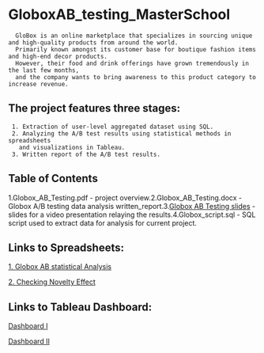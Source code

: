 # GloboxAB_testing_MasterSchool

      GloBox is an online marketplace that specializes in sourcing unique and high-quality products from around the world.
      Primarily known amongst its customer base for boutique fashion items and high-end decor products.
      However, their food and drink offerings have grown tremendously in the last few months, 
      and the company wants to bring awareness to this product category to increase revenue.
      
## The project features three stages:   

     1. Extraction of user-level aggregated dataset using SQL. 
     2. Analyzing the A/B test results using statistical methods in spreadsheets
       and visualizations in Tableau. 
     3. Written report of the A/B test results.

## Table of Contents

  1.Globox_AB_Testing.pdf - project overview.2.Globox_AB_Testing.docx - Globox A/B testing data analysis written_report.3.[Globox AB Testing slides](https://docs.google.com/presentation/d/1fXBMylQ5OY6LPUwaXePQwYt9_ooGaREW/edit?usp=drive_link&ouid=115094650836316658046&rtpof=true&sd=true) - 
  slides for a video presentation relaying the results.4.Globox_script.sql - SQL script used to extract data for analysis for current project.

## Links to Spreadsheets:

[1. Globox AB statistical Analysis](https://docs.google.com/spreadsheets/d/1tCCBiMVt-rneE3ULwDtkQhvI_wwbiUvy/edit?usp=drive_link&ouid=115094650836316658046&rtpof=true&sd=true)

[2. Checking Novelty Effect](https://docs.google.com/spreadsheets/d/1sWKErar6ihM78LGFYPYyCAqsDOr3Ray1PfHr5uNGURg/edit?usp=drive_link)

     
## Links to Tableau Dashboard:

   [Dashboard I](https://public.tableau.com/app/profile/dan.moshe/viz/ProjectNo1_16930544975170/Dashboard1?publish=yes)

   [Dashboard II](https://public.tableau.com/app/profile/dan.moshe/viz/ProjectNo1_16930544975170/Dashboard2?publish=yes)

